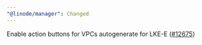 ```yaml
---
"@linode/manager": Changed
---
```


Enable action buttons for VPCs autogenerate for LKE-E ([#12675](https://github.com/linode/manager/pull/12675))
